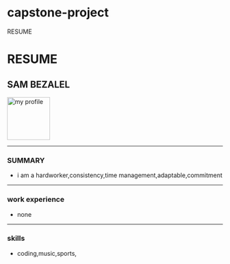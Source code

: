 # capstone-project
RESUME 
<!DOCTYPE html>
<html lang="en">
<head>
    <meta charset="UTF-8">
    <meta name="viewport" content="width=device-width, initial-scale=1.0">
    <title>RESUME</title>
</head>
<body>
    <h1>RESUME</h1>
    <h2>SAM BEZALEL</h2>
    <img src="./image.png"height="100" alt="my profile"/>
    <hr/>
    <h3>SUMMARY</h3>
    <ul>
        <li>i am a hardworker,consistency,time management,adaptable,commitment</li>
    </ul>
    <hr/>
    <h3>work experience</h3>
    <ul>
        <li>none</li>
    </ul>
    <hr/>
    <h3>skills</h3>
    <ul>
        <li>coding,music,sports,</li>
    </ul>
</body>
</html>
